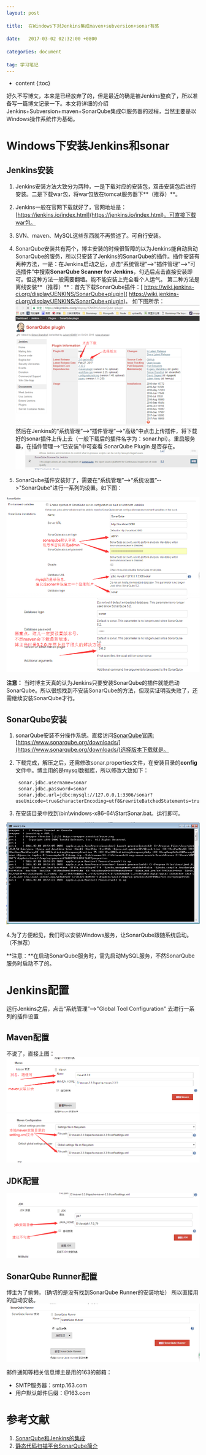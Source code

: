 ```yaml
---
layout: post

title:  在Windows下对Jenkins集成maven+subversion+sonar有感

date:   2017-03-02 02:32:00 +0800

categories: document

tag: 学习笔记
---
```


* content
{:toc}


好久不写博文，本来是已经放弃了的，但是最近的确是被Jenkins整疯了，所以准备写一篇博文记录一下。本文将详细的介绍Jenkins+Subversion+maven+SonarQube集成CI服务器的过程，当然主要是以Windows操作系统作为基础。

Windows下安装Jenkins和sonar
=========================

Jenkins安装
------

1. Jenkins安装方法大致分为两种，一是下载对应的安装包，双击安装包后进行安装。二是下载war包，将war包放在tomcat服务器下**（推荐）**。
2. Jenkins一般在官网下载就好了，官网地址是：[https://jenkins.io/index.html](https://jenkins.io/index.html)。可直接下载war包。
3. SVN、maven、MySQL这些东西就不再赘述了。可自行安装。
4. SonarQube安装共有两个，博主安装的时候很智障的以为Jenkins能自动启动SonarQube的服务，所以只安装了Jenkins的SonarQube的插件。插件安装有两种方法，一是：在Jenkins启动之后，点击“系统管理”-->"插件管理"-->“可选插件”中搜索**SonarQube Scanner for Jenkins**，勾选后点击直接安装即可。但这种方法一般需要翻墙。能不能安装上完全看个人运气。
第二种方法是离线安装**（推荐）**：首先下载SonarQube插件：[ https://wiki.jenkins-ci.org/display/JENKINS/SonarQube+plugin]( https://wiki.jenkins-ci.org/display/JENKINS/SonarQube+plugin)。
如下图所示：<img alt="sonar" src="../styles/images/CIServer/sonar.png">
然后在Jenkins的“系统管理”-->“插件管理”-->“高级”中点击上传插件，将下载好的sonar插件上传上去（一般下载后的插件名字为：sonar.hpi）。重启服务器，在插件管理-->“已安装”中可查看 SonarQube Plugin 是否存在。<img alt="sonarPlgin" src="../styles/images/CIServer/sonarPlugin.png">

5. SonarQube插件安装好了，需要在“系统管理”-->“系统设置”-->"SonarQube"进行一系列的设置。如下图：
<img src="../styles/images/CIServer/sonarconfig.png">
<img src="../styles/images/CIServer/sonarconfig2.png">

**注意：**
当时博主天真的认为Jenkins只要安装SonarQube的插件就能启动SonarQube。所以很想找到不安装SonarQube的方法，但现实证明我失败了，还需继续安装SonarQube才行。

SonarQube安装
-----
1. sonarQube安装不分操作系统。直接访问[SonarQube官网:](https://www.sonarqube.org/downloads/)[https://www.sonarqube.org/downloads/](https://www.sonarqube.org/downloads/)选择版本下载就是。
2. 下载完成，解压之后，还需修改sonar.properties文件，在安装目录的**config**文件中。博主用的是mysql数据库，所以修改大致如下：

		sonar.jdbc.username=sonar 
		sonar.jdbc.password=sonar 
		sonar.jdbc.url=jdbc:mysql://127.0.0.1:3306/sonar?useUnicode=true&characterEncoding=utf8&rewriteBatchedStatements=true&useConfigs=maxPerformance

3. 在安装目录中找到\bin\windows-x86-64\StartSonar.bat。运行即可。
<img src="../styles/images/CIServer/sonarRun.jpg">

4.为了方便起见，我们可以安装Windows服务，让SonarQube跟随系统启动。（不推荐）



**注意：**在启动SonarQube服务时，需先启动MySQL服务，不然SonarQube服务时启动不了的。

Jenkins配置
==========

运行Jenkins之后，点击“系统管理”-->"Global Tool Configuration" 去进行一系列的插件设置

Maven配置
--------
不说了，直接上图：<img src="../styles/images/CIServer/maven1.png"><img src="../styles/images/CIServer/maven2.png">

JDK配置
---
<img src="../styles/images/CIServer/jdk.png">

SonarQube Runner配置
----
博主为了偷懒，（确切的是没有找到SonarQube Runner的安装地址） 所以直接用的自动安装。
<img src="../styles/images/CIServer/sonarRunner.png">

邮件通知等相关信息博主是用的163的邮箱：

- SMTP服务器：smtp.163.com
- 用户默认邮件后缀：@163.com


参考文献
===

1. [SonarQube和Jenkins的集成](http://itindex.net/detail/55522-sonarqube-jenkins)
2. [静态代码扫描平台SonarQube简介](http://blog.csdn.net/wuxuehong0306/article/details/50847893)

